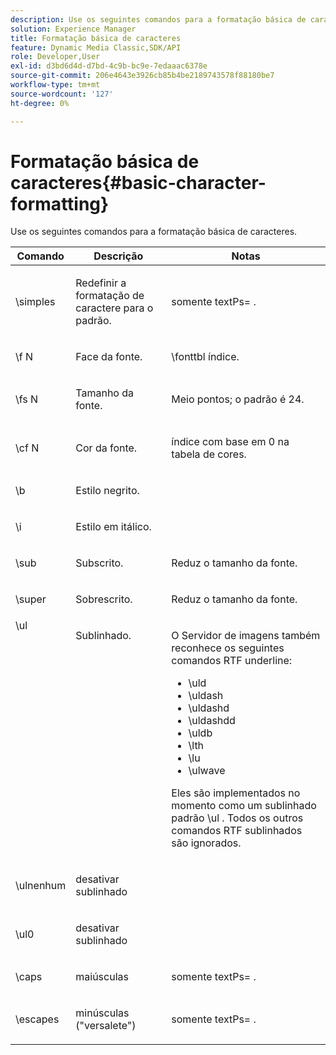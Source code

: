 ```yaml
---
description: Use os seguintes comandos para a formatação básica de caracteres.
solution: Experience Manager
title: Formatação básica de caracteres
feature: Dynamic Media Classic,SDK/API
role: Developer,User
exl-id: d3bd6d4d-d7bd-4c9b-bc9e-7edaaac6378e
source-git-commit: 206e4643e3926cb85b4be2189743578f88180be7
workflow-type: tm+mt
source-wordcount: '127'
ht-degree: 0%

---
```


# Formatação básica de caracteres{#basic-character-formatting}

Use os seguintes comandos para a formatação básica de caracteres.

<table id="table_65415B84652F4E7497299AD90AE7C191"> 
 <thead> 
  <tr> 
   <th class="entry"> Comando </th> 
   <th class="entry"> Descrição </th> 
   <th class="entry"> Notas </th> 
  </tr> 
 </thead>
 <tbody> 
  <tr> 
   <td> <span class="codeph"> \simples </span> </td> 
   <td> <p>Redefinir a formatação de caractere para o padrão. </p> </td> 
   <td> <p> <span class="codeph"> somente textPs= </span>. </p> </td> 
  </tr> 
  <tr> 
   <td> <span class="codeph"> \f <span class="varname"> N </span> </span> </td> 
   <td> <p>Face da fonte. </p> </td> 
   <td> <p> <span class="codeph"> \fonttbl </span> índice. </p> </td> 
  </tr> 
  <tr> 
   <td> <span class="codeph"> \fs <span class="varname"> N </span> </span> </td> 
   <td> <p>Tamanho da fonte. </p> </td> 
   <td> <p>Meio pontos; o padrão é 24. </p> </td> 
  </tr> 
  <tr> 
   <td> <span class="codeph"> \cf <span class="varname"> N </span> </span> </td> 
   <td> <p>Cor da fonte. </p> </td> 
   <td> <p>índice com base em 0 na tabela de cores. </p> </td> 
  </tr> 
  <tr> 
   <td> <span class="codeph"> \b </span> </td> 
   <td> <p>Estilo negrito. </p> </td> 
   <td> <p> </p> </td> 
  </tr> 
  <tr> 
   <td> <span class="codeph"> \i </span> </td> 
   <td> <p>Estilo em itálico. </p> </td> 
   <td> <p> </p> </td> 
  </tr> 
  <tr> 
   <td> <span class="codeph"> \sub </span> </td> 
   <td> <p>Subscrito. </p> </td> 
   <td> <p>Reduz o tamanho da fonte. </p> </td> 
  </tr> 
  <tr> 
   <td> <span class="codeph"> \super </span> </td> 
   <td> <p>Sobrescrito. </p> </td> 
   <td> <p>Reduz o tamanho da fonte. </p> </td> 
  </tr> 
  <tr valign="top"> 
   <td> <span class="codeph"> \ul </span> </td> 
   <td> <p>Sublinhado. </p> </td> 
   <td> <p>O Servidor de imagens também reconhece os seguintes comandos RTF underline: </p> <p> 
     <ul id="ul_EF2077DD51F94E2E94D8F1FA661F95DE"> 
      <li id="li_F9382148CCCC4A6AB373DD96D28B71EE"> <span class="codeph"> \uld </span> </li> 
      <li id="li_141276B2082E4AD0A8C7D3BDDADD6EE2"> <span class="codeph"> \uldash </span> </li> 
      <li id="li_32CE2C69EEFE462FB21F49FF52A65B0B"> <span class="codeph"> \uldashd </span> </li> 
      <li id="li_DCF3CD4F884845A5A6B84BDD8DB3A572"> <span class="codeph"> \uldashdd </span> </li> 
      <li id="li_FDEF96CCE14D41BDB878AADCFF73068F"> <span class="codeph"> \uldb </span> </li> 
      <li id="li_482CCC6F5D8544CCA69DF2A070097ABD"> <span class="codeph"> \lth </span> </li> 
      <li id="li_F11C79A6640B4C0684CA5D9733E49F43"> <span class="codeph"> \lu </span> </li> 
      <li id="li_84F94D17372B4C0494A9F8AEC951C556"> <span class="codeph"> \ulwave </span> </li> 
     </ul> </p> <p>Eles são implementados no momento como um sublinhado padrão <span class="codeph"> \ul </span>. Todos os outros comandos RTF sublinhados são ignorados. </p> </td> 
  </tr> 
  <tr> 
   <td> <span class="codeph"> \ulnenhum </span> </td> 
   <td> <p>desativar sublinhado </p> </td> 
   <td> <p> </p> </td> 
  </tr> 
  <tr> 
   <td> <span class="codeph"> \ul0 </span> </td> 
   <td> <p>desativar sublinhado </p> </td> 
   <td> <p> </p> </td> 
  </tr> 
  <tr> 
   <td> <span class="codeph"> \caps </span> </td> 
   <td> <p>maiúsculas </p> </td> 
   <td> <p> <span class="codeph"> somente textPs= </span>. </p> </td> 
  </tr> 
  <tr> 
   <td> <span class="codeph"> \escapes </span> </td> 
   <td> <p>minúsculas ("versalete") </p> </td> 
   <td> <p> <span class="codeph"> somente textPs= </span>. </p> </td> 
  </tr> 
 </tbody> 
</table>
